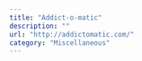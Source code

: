 ```yaml
---
title: "Addict-o-matic"
description: ""
url: "http://addictomatic.com/"
category: "Miscellaneous"
---
```

